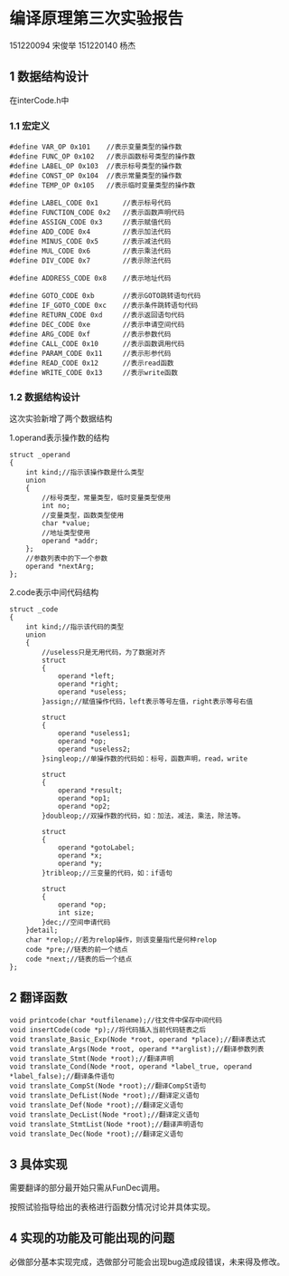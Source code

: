 # 编译原理第三次实验报告
151220094 宋俊举
151220140 杨杰

## 1 数据结构设计

在interCode.h中

### 1.1 宏定义

    #define VAR_OP 0x101    //表示变量类型的操作数
    #define FUNC_OP 0x102   //表示函数标号类型的操作数
    #define LABEL_OP 0x103  //表示标号类型的操作数
    #define CONST_OP 0x104  //表示常量类型的操作数
    #define TEMP_OP 0x105   //表示临时变量类型的操作数

    #define LABEL_CODE 0x1      //表示标号代码
    #define FUNCTION_CODE 0x2   //表示函数声明代码
    #define ASSIGN_CODE 0x3     //表示赋值代码
    #define ADD_CODE 0x4        //表示加法代码
    #define MINUS_CODE 0x5      //表示减法代码
    #define MUL_CODE 0x6        //表示乘法代码
    #define DIV_CODE 0x7        //表示除法代码

    #define ADDRESS_CODE 0x8    //表示地址代码

    #define GOTO_CODE 0xb       //表示GOTO跳转语句代码
    #define IF_GOTO_CODE 0xc    //表示条件跳转语句代码
    #define RETURN_CODE 0xd     //表示返回语句代码
    #define DEC_CODE 0xe        //表示申请空间代码
    #define ARG_CODE 0xf        //表示参数代码
    #define CALL_CODE 0x10      //表示函数调用代码
    #define PARAM_CODE 0x11     //表示形参代码
    #define READ_CODE 0x12      //表示read函数
    #define WRITE_CODE 0x13     //表示write函数
    
### 1.2 数据结构设计

这次实验新增了两个数据结构

1.operand表示操作数的结构

    struct _operand
    {
	    int kind;//指示该操作数是什么类型
	    union
	    {
		    //标号类型，常量类型，临时变量类型使用
		    int no;
		    //变量类型，函数类型使用
		    char *value;
		    //地址类型使用
		    operand *addr;
	    };
	    //参数列表中的下一个参数
	    operand *nextArg;
    };

2.code表示中间代码结构

    struct _code
    {
	    int kind;//指示该代码的类型
	    union 
	    {
	        //useless只是无用代码，为了数据对齐
		    struct 
		    {
			    operand *left;
			    operand *right;
			    operand *useless;
		    }assign;//赋值操作代码，left表示等号左值，right表示等号右值

		    struct
		    {
			    operand *useless1;
			    operand *op;
			    operand *useless2;
		    }singleop;//单操作数的代码如：标号，函数声明，read，write

		    struct
		    {
			    operand *result;
			    operand *op1;
			    operand *op2;
		    }doubleop;//双操作数的代码，如：加法，减法，乘法，除法等。

		    struct
		    {
			    operand *gotoLabel;
			    operand *x;
			    operand *y;
		    }tribleop;//三变量的代码，如：if语句

		    struct
		    {
			    operand *op;
			    int size;
		    }dec;//空间申请代码
	    }detail;
	    char *relop;//若为relop操作，则该变量指代是何种relop
	    code *pre;//链表的前一个结点
	    code *next;//链表的后一个结点
    };

## 2 翻译函数

    void printcode(char *outfilename);//往文件中保存中间代码
    void insertCode(code *p);//将代码插入当前代码链表之后
    void translate_Basic_Exp(Node *root, operand *place);//翻译表达式
    void translate_Args(Node *root, operand **arglist);//翻译参数列表
    void translate_Stmt(Node *root);//翻译声明
    void translate_Cond(Node *root, operand *label_true, operand *label_false);//翻译条件语句
    void translate_CompSt(Node *root);//翻译CompSt语句
    void translate_DefList(Node *root);//翻译定义语句
    void translate_Def(Node *root);//翻译定义语句
    void translate_DecList(Node *root);//翻译定义语句
    void translate_StmtList(Node *root);//翻译声明语句
    void translate_Dec(Node *root);//翻译定义语句
    
## 3 具体实现

需要翻译的部分最开始只需从FunDec调用。

按照试验指导给出的表格进行函数分情况讨论并具体实现。

## 4 实现的功能及可能出现的问题

必做部分基本实现完成，选做部分可能会出现bug造成段错误，未来得及修改。

